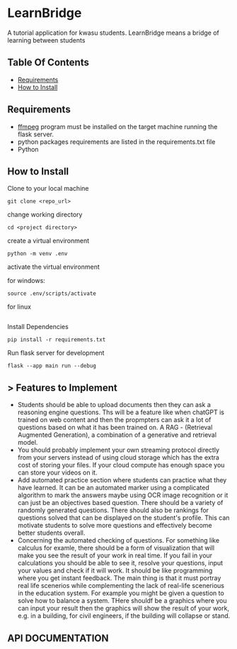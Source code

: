 # LearnBridge

A tutorial application for kwasu students. LearnBridge means a bridge of learning between students

## Table Of Contents

- [Requirements](#requirements)
- [How to Install](#how-to-install)

## Requirements

- [ffmpeg](https://www.ffmpeg.org/) program must be installed on the target machine running the flask server.
- python packages requirements are listed in the requirements.txt file
- Python

## How to Install

Clone to your local machine

```shell
git clone <repo_url>
```

change working directory

```shell
cd <project directory>
```

create a virtual environment

```shell
python -m venv .env
```

activate the virtual environment

for windows:

```shell
source .env/scripts/activate
```

for linux

```shell

```

Install Dependencies

```shell
pip install -r requirements.txt
```

Run flask server for development

```shell
flask --app main run --debug
```

## > Features to Implement

* Students should be able to upload documents then they can ask a reasoning engine questions. Ths will be a feature like when chatGPT is trained on web content and then the propmpters can ask it a lot of questions based on what it has been trained on. A RAG - (Retrieval Augmented Generation), a combination of a generative and retrieval model.
* You should probably implement your own streaming protocol directly from your servers instead of using cloud storage which has the extra cost of storing your files. If your cloud compute has enough space you can store your videos on it.
* Add automated practice section where students can practice what they have learned. It can be an automated marker using a complicated algorithm to mark the answers maybe using OCR image recognition or it can just be an objectives based question. There should be a variety of randomly generated questions. There should also be rankings for questions solved that can be displayed on the student's profile. This can motivate students to solve more questions and effectively become better students overall.
* Concerning the automated checking of questions. For something like calculus for examle, there should be a form of visualization that will make you see the result of your work in real time. If you fail in your calculations you should be able to see it, resolve your questions, input your values and check if it will work. It should be like programming where you get instant feedback. The main thing is that it must portray real life scenerios while complementing the lack of real-life scenerious in the education system. For example you might be given a question to solve how to balance a system. THere shouldf be a graphics where you can input your result then the graphics will show the result of your work, e.g. in a building, for civil engineers, if the building will collapse or stand.

## API DOCUMENTATION
